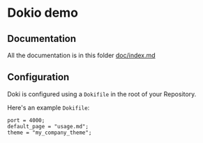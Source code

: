 # Dokio demo

## Documentation

All the documentation is in this folder
[doc/index.md](doc/index.md)

## Configuration

Doki is configured using a `Dokifile` in the root of your Repository.

Here's an example `Dokifile`:

    port = 4000;
    default_page = "usage.md";
    theme = "my_company_theme";

